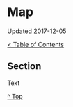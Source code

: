 <head>
</head>

# Map

Updated 2017-12-05

[< Table of Contents][0]

## Section

Text

[^ Top][99]

[0]: ../README.md
[99]: /README.md
